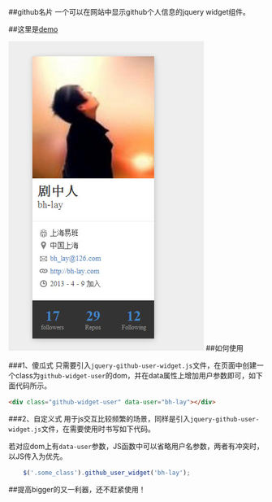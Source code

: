 ##github名片
一个可以在网站中显示github个人信息的jquery widget组件。

##这里是[demo](http://htmlpreview.github.io/?https://github.com/bh-lay/github-widget-user/blob/master/demo.html)

![demo](resources/demo.jpg)
##如何使用

###1、傻瓜式
只需要引入`jquery-github-user-widget.js`文件，在页面中创建一个class为`github-widget-user`的dom，并在data属性上增加用户参数即可，如下面代码所示。

```html
<div class="github-widget-user" data-user="bh-lay"></div>
```

###2、自定义式
用于js交互比较频繁的场景，同样是引入`jquery-github-user-widget.js`文件，在需要使用时书写如下代码。

若对应dom上有`data-user`参数，JS函数中可以省略用户名参数，两者有冲突时，以JS传入为优先。
```javascript
    $('.some_class').github_user_widget('bh-lay');
```


##提高bigger的又一利器，还不赶紧使用！
